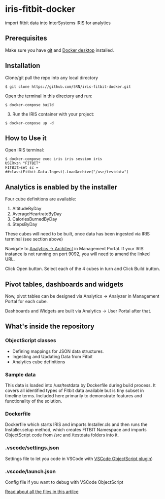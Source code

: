 # iris-fitbit-docker
import fitbit data into InterSystems IRIS for analytics

## Prerequisites
Make sure you have [git](https://git-scm.com/book/en/v2/Getting-Started-Installing-Git) and [Docker desktop](https://www.docker.com/products/docker-desktop) installed.

## Installation 

Clone/git pull the repo into any local directory

```
$ git clone https://github.com/5RN/iris-fitbit-docker.git
```

Open the terminal in this directory and run:

```
$ docker-compose build
```

3. Run the IRIS container with your project:

```
$ docker-compose up -d
```

## How to Use it

Open IRIS terminal:

```
$ docker-compose exec iris iris session iris
USER>zn "FITBIT"
FITBIT>set sc = ##class(Fitbit.Data.Ingest).LoadArchive("/usr/testdata")
```

## Analytics is enabled by the installer

Four cube definitions are available:
1. AltitudeByDay
2. AverageHeartrateByDay
3. CaloriesBurnedByDay
4. StepsByDay

These cubes will need to be built, once data has been ingested via IRIS terminal (see section above)

Navigate to [Analytics -> Architect](http://localhost:9092/csp/fitbit/_DeepSee.UI.Architect.zen?$NAMESPACE=FITBIT&$NAMESPACE=FITBIT&) in Management Portal. If your IRIS instance is not running on port 9092, you will need to amend the linked URL.

Click Open button. Select each of the 4 cubes in turn and Click Build button.

## Pivot tables, dashboards and widgets

Now, pivot tables can be designed via Analytics -> Analyzer in Management Portal for each cube.

Dashboards and Widgets are built via Analytics -> User Portal after that.

## What's inside the repository

### ObjectScript classes

* Defining mappings for JSON data structures.
* Ingesting and Updating Data from Fitbit
* Analytics cube definitions

### Sample data

This data is loaded into /usr/testdata by Dockerfile during build process. It covers all identified types of Fitbit data available but is tiny subset in timeline terms. Included here primarily to demonstrate features and functionality of the solution.

### Dockerfile

Dockerfile which starts IRIS and imports Installer.cls and then runs the Installer.setup method, which creates FITBIT Namespace and imports ObjectScript code from /src and /testdata folders into it.

### .vscode/settings.json

Settings file to let you code in VSCode with [VSCode ObjectScript plugin](https://marketplace.visualstudio.com/items?itemName=daimor.vscode-objectscript))

### .vscode/launch.json
Config file if you want to debug with VSCode ObjectScript

[Read about all the files in this artilce](https://community.intersystems.com/post/dockerfile-and-friends-or-how-run-and-collaborate-objectscript-projects-intersystems-iris)
